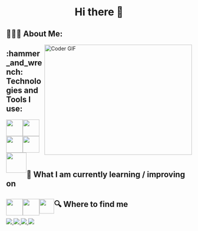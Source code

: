 <h1 align="center"> Hi there 👋 </h1>
<h2 align="left">👨🏻‍💻 About Me:</h2>


<img src="https://media.giphy.com/media/SWoSkN6DxTszqIKEqv/giphy.gif" alt="Coder GIF" width="400" height="300" align="right">

<h2 align="left">:hammer_and_wrench: Technologies and Tools I use:</h2>
<div style style="width:100%; height:auto;">
<img src="https://img.icons8.com/color/50/000000/c-sharp-logo.png" height="45" style="float:left"/ >
<img src="https://img.icons8.com/color/50/000000/c-programming.png"height="45" style="float:left"/>
<img src="https://img.icons8.com/color/50/000000/html-5--v1.png" height="45" style="float:left"/>
<img src="https://img.icons8.com/color/50/000000/css3.png" height="45"/>
<img src="https://img.icons8.com/nolan/50/unity.png" height="55" style="float:left"/>
<div>

<br>
<h2 align="left">📖 What I am currently learning / improving on </h2>
 
<div style style="width:100%; height:auto;">
<img src="https://img.icons8.com/color/50/000000/c-plus-plus-logo.png" height="45" style="float:left"/>
<img src="https://img.icons8.com/nolan/50/unreal-engine.png" height="45" style="float:left"/>
<img src="https://img.icons8.com/color/50/000000/python--v2.png" height="40" style="float:left"/>
<div>
 
 <h2 align="left"> 🔍  Where to find me </h2>
 <div align="left">
  
   
  
  <a href="https://www.instagram.com/sukru.beyy/">
   <img src="https://img.shields.io/badge/instagram-E4405F.svg?style=for-the-badge&logo=instagram&logoColor=white"/>
  </a>
  
  
  <a href="https://www.linkedin.com/in/şükrü-çay-a0a8461a3/" > 
   <img src="https://img.shields.io/badge/linkedin-0077B5.svg?style=for-the-badge&logo=linkedin&logoColor=white"/> 
  </a>
  
  <a href="https://twitter.com/sukrubeyyy"> 
   <img src="https://img.shields.io/badge/twitter-1DA1F2.svg?style=for-the-badge&logo=twitter&logoColor=white"/> 
  </a>
  
   <a href="mailto:sukru.beyy@outlook.com">
  <img src="https://img.shields.io/badge/e‑mail-D14836.svg?style=for-the-badge&logo=GMail&logoColor=white"/>
    </a>


 </div>

